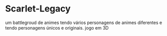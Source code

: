 # Scarlet-Legacy
um battlegroud de animes tendo vários personagens de animes diferentes e tendo personagens únicos e originais. jogo em 3D
